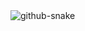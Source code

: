 <picture>
  <source media="(prefers-color-scheme: dark)" srcset="https://raw.githubusercontent.com/astr0gator/astr0gator/output/github-contribution-grid-snake-dark.svg?palette=github-dark" />
  <source media="(prefers-color-scheme: light)" srcset="https://raw.githubusercontent.com/astr0gator/astr0gator/output/github-contribution-grid-snake.svg" />
  <img alt="github-snake" src="github-snake.svg" />
</picture>
